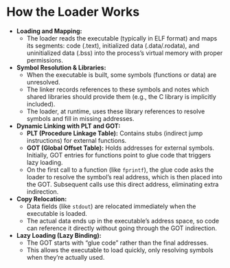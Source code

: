 # How the Loader Works

- **Loading and Mapping:**
  - The loader reads the executable (typically in ELF format) and maps its segments: code (.text), initialized data (.data/.rodata), and uninitialized data (.bss) into the process’s virtual memory with proper permissions.
- **Symbol Resolution & Libraries:**
  - When the executable is built, some symbols (functions or data) are unresolved.
  - The linker records references to these symbols and notes which shared libraries should provide them (e.g., the C library is implicitly included).
  - The loader, at runtime, uses these library references to resolve symbols and fill in missing addresses.
- **Dynamic Linking with PLT and GOT:**
  - **PLT (Procedure Linkage Table):** Contains stubs (indirect jump instructions) for external functions.
  - **GOT (Global Offset Table):** Holds addresses for external symbols. Initially, GOT entries for functions point to glue code that triggers lazy loading.
  - On the first call to a function (like `fprintf`), the glue code asks the loader to resolve the symbol’s real address, which is then placed into the GOT. Subsequent calls use this direct address, eliminating extra indirection.
- **Copy Relocation:**
  - Data fields (like `stdout`) are relocated immediately when the executable is loaded.
  - The actual data ends up in the executable’s address space, so code can reference it directly without going through the GOT indirection.
- **Lazy Loading (Lazy Binding):**
  - The GOT starts with “glue code” rather than the final addresses.
  - This allows the executable to load quickly, only resolving symbols when they’re actually used.